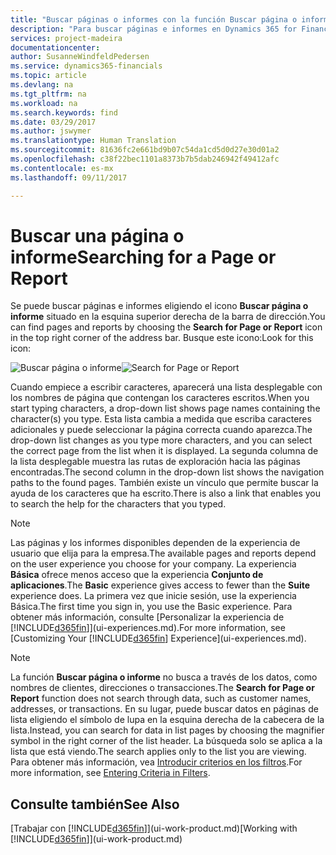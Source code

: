 ```yaml
---
title: "Buscar páginas o informes con la función Buscar página o informe | Documentos de Microsoft"
description: "Para buscar páginas e informes en Dynamics 365 for Financials, puede usar la característica Buscar página o informe."
services: project-madeira
documentationcenter: 
author: SusanneWindfeldPedersen
ms.service: dynamics365-financials
ms.topic: article
ms.devlang: na
ms.tgt_pltfrm: na
ms.workload: na
ms.search.keywords: find
ms.date: 03/29/2017
ms.author: jswymer
ms.translationtype: Human Translation
ms.sourcegitcommit: 81636fc2e661bd9b07c54da1cd5d0d27e30d01a2
ms.openlocfilehash: c38f22bec1101a8373b7b5dab246942f49412afc
ms.contentlocale: es-mx
ms.lasthandoff: 09/11/2017

---
```

# <a name="searching-for-a-page-or-report"></a><span data-ttu-id="8a552-103">Buscar una página o informe</span><span class="sxs-lookup"><span data-stu-id="8a552-103">Searching for a Page or Report</span></span>
<span data-ttu-id="8a552-104">Se puede buscar páginas e informes eligiendo el icono **Buscar página o informe** situado en la esquina superior derecha de la barra de dirección.</span><span class="sxs-lookup"><span data-stu-id="8a552-104">You can find pages and reports by choosing the **Search for Page or Report** icon in the top right corner of the address bar.</span></span> <span data-ttu-id="8a552-105">Busque este icono:</span><span class="sxs-lookup"><span data-stu-id="8a552-105">Look for this icon:</span></span>

<span data-ttu-id="8a552-106">![Buscar página o informe](media/ui-search/search.png "Buscar página o informe")</span><span class="sxs-lookup"><span data-stu-id="8a552-106">![Search for Page or Report](media/ui-search/search.png "Search for Page or Report")</span></span>

<span data-ttu-id="8a552-107">Cuando empiece a escribir caracteres, aparecerá una lista desplegable con los nombres de página que contengan los caracteres escritos.</span><span class="sxs-lookup"><span data-stu-id="8a552-107">When you start typing characters, a drop-down list shows page names containing the character(s) you type.</span></span> <span data-ttu-id="8a552-108">Esta lista cambia a medida que escriba caracteres adicionales y puede seleccionar la página correcta cuando aparezca.</span><span class="sxs-lookup"><span data-stu-id="8a552-108">The drop-down list changes as you type more characters, and you can select the correct page from the list when it is displayed.</span></span> <span data-ttu-id="8a552-109">La segunda columna de la lista desplegable muestra las rutas de exploración hacia las páginas encontradas.</span><span class="sxs-lookup"><span data-stu-id="8a552-109">The second column in the drop-down list shows the navigation paths to the found pages.</span></span> <span data-ttu-id="8a552-110">También existe un vínculo que permite buscar la ayuda de los caracteres que ha escrito.</span><span class="sxs-lookup"><span data-stu-id="8a552-110">There is also a link that enables you to search the help for the characters that you typed.</span></span>

> [!NOTE]  
>   <span data-ttu-id="8a552-111">Las páginas y los informes disponibles dependen de la experiencia de usuario que elija para la empresa.</span><span class="sxs-lookup"><span data-stu-id="8a552-111">The available pages and reports depend on the user experience you choose for your company.</span></span> <span data-ttu-id="8a552-112">La experiencia **Básica** ofrece menos acceso que la experiencia **Conjunto de aplicaciones**.</span><span class="sxs-lookup"><span data-stu-id="8a552-112">The **Basic** experience gives access to fewer than the **Suite** experience does.</span></span> <span data-ttu-id="8a552-113">La primera vez que inicie sesión, use la experiencia Básica.</span><span class="sxs-lookup"><span data-stu-id="8a552-113">The first time you sign in, you use the Basic experience.</span></span> <span data-ttu-id="8a552-114">Para obtener más información, consulte [Personalizar la experiencia de [!INCLUDE[d365fin](includes/d365fin_long_md.md)]](ui-experiences.md).</span><span class="sxs-lookup"><span data-stu-id="8a552-114">For more information, see [Customizing Your [!INCLUDE[d365fin](includes/d365fin_long_md.md)] Experience](ui-experiences.md).</span></span>

> [!NOTE]  
>   <span data-ttu-id="8a552-115">La función **Buscar página o informe** no busca a través de los datos, como nombres de clientes, direcciones o transacciones.</span><span class="sxs-lookup"><span data-stu-id="8a552-115">The **Search for Page or Report** function does not search through data, such as customer names, addresses, or transactions.</span></span> <span data-ttu-id="8a552-116">En su lugar, puede buscar datos en páginas de lista eligiendo el símbolo de lupa en la esquina derecha de la cabecera de la lista.</span><span class="sxs-lookup"><span data-stu-id="8a552-116">Instead, you can search for data in list pages by choosing the magnifier symbol in the right corner of the list header.</span></span> <span data-ttu-id="8a552-117">La búsqueda solo se aplica a la lista que está viendo.</span><span class="sxs-lookup"><span data-stu-id="8a552-117">The search applies only to the list you are viewing.</span></span> <span data-ttu-id="8a552-118">Para obtener más información, vea [Introducir criterios en los filtros](ui-enter-criteria-filters.md).</span><span class="sxs-lookup"><span data-stu-id="8a552-118">For more information, see [Entering Criteria in Filters](ui-enter-criteria-filters.md).</span></span>

## <a name="see-also"></a><span data-ttu-id="8a552-119">Consulte también</span><span class="sxs-lookup"><span data-stu-id="8a552-119">See Also</span></span>
<span data-ttu-id="8a552-120">[Trabajar con [!INCLUDE[d365fin](includes/d365fin_md.md)]](ui-work-product.md)</span><span class="sxs-lookup"><span data-stu-id="8a552-120">[Working with [!INCLUDE[d365fin](includes/d365fin_md.md)]](ui-work-product.md)</span></span>

